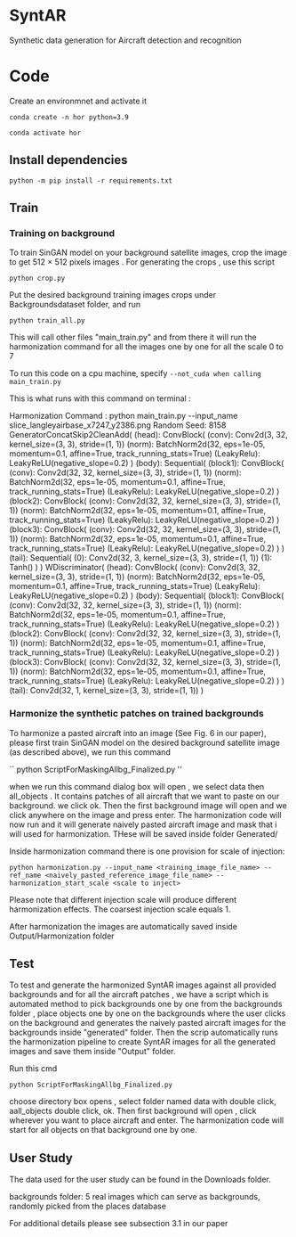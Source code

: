 # SyntAR
Synthetic data generation for Aircraft detection and recognition 

# Code
Create an environmnet and activate it

`conda create -n hor python=3.9`


 `conda activate hor`

## Install dependencies
`python -m pip install -r requirements.txt`

## Train
### Training on background

To train SinGAN model on your background satellite images, crop the image to get 512 × 512 pixels images . For generating the crops , use this script

``python crop.py ``

Put the desired background training images crops under Backgroundsdataset folder, and run

``python train_all.py ``

This will call other files "main_train.py" and from there it will run the harmonization command for all the images one by one for all the scale 0 to 7 

To run this code on a cpu machine, specify 
`--not_cuda when calling main_train.py`


This is what runs with this command on terminal :

Harmonization Command :  python main_train.py --input_name slice_langleyairbase_x7247_y2386.png
Random Seed:  8158
GeneratorConcatSkip2CleanAdd(
  (head): ConvBlock(
    (conv): Conv2d(3, 32, kernel_size=(3, 3), stride=(1, 1))
    (norm): BatchNorm2d(32, eps=1e-05, momentum=0.1, affine=True, track_running_stats=True)
    (LeakyRelu): LeakyReLU(negative_slope=0.2)
  )
  (body): Sequential(
    (block1): ConvBlock(
      (conv): Conv2d(32, 32, kernel_size=(3, 3), stride=(1, 1))
      (norm): BatchNorm2d(32, eps=1e-05, momentum=0.1, affine=True, track_running_stats=True)
      (LeakyRelu): LeakyReLU(negative_slope=0.2)
    )
    (block2): ConvBlock(
      (conv): Conv2d(32, 32, kernel_size=(3, 3), stride=(1, 1))
      (norm): BatchNorm2d(32, eps=1e-05, momentum=0.1, affine=True, track_running_stats=True)
      (LeakyRelu): LeakyReLU(negative_slope=0.2)
    )
    (block3): ConvBlock(
      (conv): Conv2d(32, 32, kernel_size=(3, 3), stride=(1, 1))
      (norm): BatchNorm2d(32, eps=1e-05, momentum=0.1, affine=True, track_running_stats=True)
      (LeakyRelu): LeakyReLU(negative_slope=0.2)
    )
  )
  (tail): Sequential(
    (0): Conv2d(32, 3, kernel_size=(3, 3), stride=(1, 1))
    (1): Tanh()
  )
)
WDiscriminator(
  (head): ConvBlock(
    (conv): Conv2d(3, 32, kernel_size=(3, 3), stride=(1, 1))
    (norm): BatchNorm2d(32, eps=1e-05, momentum=0.1, affine=True, track_running_stats=True)
    (LeakyRelu): LeakyReLU(negative_slope=0.2)
  )
  (body): Sequential(
    (block1): ConvBlock(
      (conv): Conv2d(32, 32, kernel_size=(3, 3), stride=(1, 1))
      (norm): BatchNorm2d(32, eps=1e-05, momentum=0.1, affine=True, track_running_stats=True)
      (LeakyRelu): LeakyReLU(negative_slope=0.2)
    )
    (block2): ConvBlock(
      (conv): Conv2d(32, 32, kernel_size=(3, 3), stride=(1, 1))
      (norm): BatchNorm2d(32, eps=1e-05, momentum=0.1, affine=True, track_running_stats=True)
      (LeakyRelu): LeakyReLU(negative_slope=0.2)
    )
    (block3): ConvBlock(
      (conv): Conv2d(32, 32, kernel_size=(3, 3), stride=(1, 1))
      (norm): BatchNorm2d(32, eps=1e-05, momentum=0.1, affine=True, track_running_stats=True)
      (LeakyRelu): LeakyReLU(negative_slope=0.2)
    )
  )
  (tail): Conv2d(32, 1, kernel_size=(3, 3), stride=(1, 1))
)



### Harmonize the synthetic patches on trained backgrounds

To harmonize a pasted aircraft into an image (See Fig. 6 in our paper), please first train SinGAN model on the desired background satellite image (as described above), we run this command 

`` python ScriptForMaskingAllbg_Finalized.py ''

when we run this command dialog box will open , we select data then all_objects . It contains patches of all aircraft that we want to paste on our background. we click ok. Then the first background image will open and we click anywhere on the image and press enter. The harmonization code will now run and it will generate naively  pasted aircraft image and mask that i will used for harmonization. THese will be saved inside folder Generated/ 

Inside harmonization command there is one provision for scale of injection: 

``python harmonization.py --input_name <training_image_file_name> --ref_name <naively_pasted_reference_image_file_name> --harmonization_start_scale <scale to inject>``

Please note that different injection scale will produce different harmonization effects. The coarsest injection scale equals 1.

After harmonization the images are automatically saved inside Output/Harmonization folder

## Test
To test and generate the harmonized SyntAR images against all provided backgrounds and for all the aircraft patches , we have a script which is automated method to pick backgrounds one by one from the backgrounds folder , place objects one by one on the backgrounds where the user clicks on the background and generates the naively pasted aircraft images for the backgrounds inside "generated" folder. Then the scrip automatically runs the harmonization pipeline to create SyntAR images for all the generated images and save them inside "Output" folder.

Run this cmd 

``python ScriptForMaskingAllbg_Finalized.py ``

choose directory box opens , select folder named data with double click, aall_objects double click, ok. Then first background will open , click wherever you want to place aircraft and enter. The harmonization code will start for all objects on that background one by one. 


## User Study

The data used for the user study can be found in the Downloads folder.

backgrounds folder: 5 real images which can serve as backgrounds, randomly picked from the places database

For additional details please see subsection 3.1 in our paper
